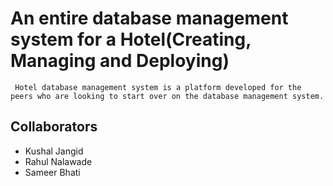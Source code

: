 # An entire database management system for a Hotel(Creating, Managing and Deploying)

` Hotel database management system is a platform developed for the peers who are looking to start over on the database management system.`

## Collaborators

- Kushal Jangid
- Rahul Nalawade
- Sameer Bhati




